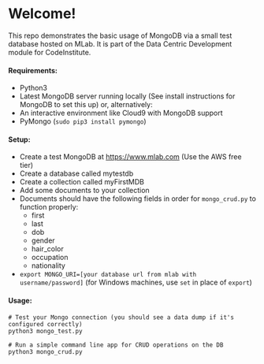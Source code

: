 # Welcome! 

This repo demonstrates the basic usage of MongoDB via a small test database hosted on MLab. It is part of the Data Centric Development module for CodeInstitute.

#### Requirements:

- Python3
- Latest MongoDB server running locally (See install instructions for MongoDB to set this up) or, alternatively:
- An interactive environment like Cloud9 with MongoDB support
- PyMongo (`sudo pip3 install pymongo`)

#### Setup:

- Create a test MongoDB at https://www.mlab.com (Use the AWS free tier)
- Create a database called mytestdb
- Create a collection called myFirstMDB
- Add some documents to your collection
- Documents should have the following fields in order for `mongo_crud.py` to function properly:
    - first
    - last
    - dob
    - gender
    - hair_color
    - occupation
    - nationality
- `export MONGO_URI=[your database url from mlab with username/password]` (for Windows machines, use `set` in place of `export`)

#### Usage:
    # Test your Mongo connection (you should see a data dump if it's configured correctly)
    python3 mongo_test.py
    
    # Run a simple command line app for CRUD operations on the DB
    python3 mongo_crud.py
